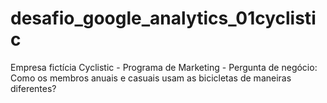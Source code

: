 # desafio_google_analytics_01cyclistic
Empresa fictícia Cyclistic  - Programa de Marketing  - Pergunta de negócio: Como os membros anuais e casuais usam as bicicletas de maneiras diferentes?

